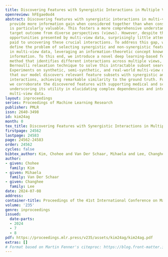 ```yaml
---
title: Discovering Features with Synergistic Interactions in Multiple Views
openreview: hFEgae0od4
abstract: Discovering features with synergistic interactions in multi-view data, that
  provide more information gain when considered together than when considered separately,
  is particularly valuable. This fosters a more comprehensive understanding of the
  target outcome from diverse perspectives (views). However, despite the increasing
  opportunities presented by multi-view data, surprisingly little attention has been
  paid to uncovering these crucial interactions. To address this gap, we formally
  define the problem of selecting synergistic and non-synergistic feature subsets
  in multi-view data, leveraging an information-theoretic concept known as interaction
  information. To this end, we introduce a novel deep learning-based feature selection
  method that identifies different interactions across multiple views, employing a
  Bernoulli relaxation technique to solve this intractable subset searching problem.
  Experiments on synthetic, semi-synthetic, and real-world multi-view datasets demonstrate
  that our model discovers relevant feature subsets with synergistic and non-synergistic
  interactions, achieving remarkable similarity to the ground truth. Furthermore,
  we corroborate the discovered features with supporting medical and scientific literature,
  underscoring its utility in elucidating complex dependencies and interactions in
  multi-view data.
layout: inproceedings
series: Proceedings of Machine Learning Research
publisher: PMLR
issn: 2640-3498
id: kim24ag
month: 0
tex_title: Discovering Features with Synergistic Interactions in Multiple Views
firstpage: 24562
lastpage: 24583
page: 24562-24583
order: 24562
cycles: false
bibtex_author: Kim, Chohee and Van Der Schaar, Mihaela and Lee, Changhee
author:
- given: Chohee
  family: Kim
- given: Mihaela
  family: Van Der Schaar
- given: Changhee
  family: Lee
date: 2024-07-08
address:
container-title: Proceedings of the 41st International Conference on Machine Learning
volume: '235'
genre: inproceedings
issued:
  date-parts:
  - 2024
  - 7
  - 8
pdf: https://proceedings.mlr.press/v235/assets/kim24ag/kim24ag.pdf
extras: []
# Format based on Martin Fenner's citeproc: https://blog.front-matter.io/posts/citeproc-yaml-for-bibliographies/
---
```

